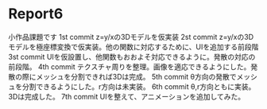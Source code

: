 # Report6
小作品課題です
1st commit z=y/xの3Dモデルを仮実装
2st commit z=y/xの3Dモデルを極座標変換で仮実装。他の関数に対応するために、UIを追加する前段階
3st commit UIを仮設置し、他関数もおおよそ対応できるように。発散の対応の前段階。
4th commit テクスチャ周りを整理。画像を適応できるようにした。発散の際にメッシュを分割できれば3Dは完成。
5th commit θ方向の発散でメッシュを分割できるようにした。r方向は未実装。
6th commit θ,r方向ともに実装。3Dは完成した。
7th commit UIを整えて、アニメーションを追加してみた。